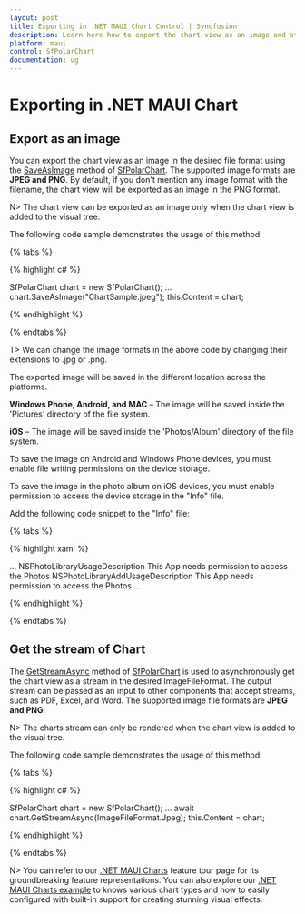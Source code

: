 ```yaml
---
layout: post
title: Exporting in .NET MAUI Chart Control | Syncfusion
description: Learn here how to export the chart view as an image and stream in the Syncfusion .NET MAUI Chart (SfPolarChart) control.
platform: maui
control: SfPolarChart
documentation: ug
---
```


# Exporting in .NET MAUI Chart

## Export as an image

You can export the chart view as an image in the desired file format using the [SaveAsImage](https://help.syncfusion.com/cr/maui/Syncfusion.Maui.Charts.ChartBase.html#Syncfusion_Maui_Charts_ChartBase_SaveAsImage_System_String_) method of [SfPolarChart](https://help.syncfusion.com/cr/maui/Syncfusion.Maui.Charts.SfPolarChart.html?tabs=tabid-1%2Ctabid-3%2Ctabid-6%2Ctabid-8%2Ctabid-10%2Ctabid-23%2Ctabid-18%2Ctabid-12%2Ctabid-14%2Ctabid-20%2Ctabid-16). The supported image formats are **JPEG and PNG**. By default, if you don't mention any image format with the filename, the chart view will be exported as an image in the PNG format.

N> The chart view can be exported as an image only when the chart view is added to the visual tree.

The following code sample demonstrates the usage of this method:

{% tabs %}

{% highlight c# %}

SfPolarChart chart = new SfPolarChart();
...
chart.SaveAsImage("ChartSample.jpeg");
this.Content = chart;

{% endhighlight %}

{% endtabs %}

T> We can change the image formats in the above code by changing their extensions to .jpg or .png.

The exported image will be saved in the different location across the platforms.

**Windows Phone, Android, and MAC** – The image will be saved inside the 'Pictures' directory of the file system.

**iOS** – The image will be saved inside the 'Photos/Album' directory of the file system.

To save the image on Android and Windows Phone devices, you must enable file writing permissions on the device storage.

To save the image in the photo album on iOS devices, you must enable permission to access the device storage in the "Info" file. 

Add the following code snippet to the "Info" file:

{% tabs %}

{% highlight xaml %}

<dict>
...    
<key>NSPhotoLibraryUsageDescription</key>    
<string>This App needs permission to access the Photos</string>    
<key>NSPhotoLibraryAddUsageDescription</key>    
<string>This App needs permission to access the Photos</string> 
...
</dict>

{% endhighlight %}

{% endtabs %}

## Get the stream of Chart

The [GetStreamAsync](https://help.syncfusion.com/cr/maui/Syncfusion.Maui.Charts.ChartBase.html#Syncfusion_Maui_Charts_ChartBase_GetStreamAsync_Syncfusion_Maui_Core_ImageFileFormat_) method of [SfPolarChart](https://help.syncfusion.com/cr/maui/Syncfusion.Maui.Charts.SfPolarChart.html?tabs=tabid-1%2Ctabid-3%2Ctabid-6%2Ctabid-8%2Ctabid-10%2Ctabid-23%2Ctabid-18%2Ctabid-12%2Ctabid-14%2Ctabid-20%2Ctabid-16) is used to asynchronously get the chart view as a stream in the desired ImageFileFormat. The output stream can be passed as an input to other components that accept streams, such as PDF, Excel, and Word. The supported image file formats are **JPEG and PNG**.

N> The charts stream can only be rendered when the chart view is added to the visual tree.

The following code sample demonstrates the usage of this method:

{% tabs %}

{% highlight c# %}

SfPolarChart chart = new SfPolarChart();
...
await chart.GetStreamAsync(ImageFileFormat.Jpeg);
this.Content = chart;

{% endhighlight %}

{% endtabs %}

N> You can refer to our [.NET MAUI Charts](https://www.syncfusion.com/maui-controls) feature tour page for its groundbreaking feature representations. You can also explore our [.NET MAUI Charts example](https://github.com/syncfusion/maui-demos) to knows various chart types and how to easily configured with built-in support for creating stunning visual effects.